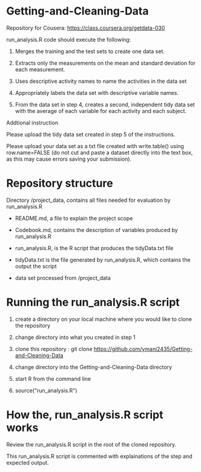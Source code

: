 # Getting-and-Cleaning-Data
Repository for Cousera: https://class.coursera.org/getdata-030

run_analysis.R code should execute the following:
   
   1)  Merges the training and the test sets to create one data set.
 
   2)  Extracts only the measurements on the mean and standard deviation for each measurement. 
 
   3)  Uses descriptive activity names to name the activities in the data set
 
   4)  Appropriately labels the data set with descriptive variable names. 
   
   5)  From the data set in step 4, creates a second, independent tidy data set with the average of each variable for each activity and each subject.

 Addtional instruction
 
 Please upload the tidy data set created in step 5 of the instructions. 

 Please upload your data set as a txt file created with write.table() using row.name=FALSE 
 (do not cut and paste a dataset directly into the text box, as this may cause errors saving your submission).

Repository structure
====================
Directory /project_data, contains all files needed for evaluation by run_analysis.R

* README.md, a file to explain the project scope

* Codebook.md, contains the description of variables produced by run_analysis.R

* run_analysis.R, is the R script that produces the tidyData.txt file 

* tidyData.txt is the file generated by run_analysis.R, which contains the output the script

* data set processed from /project_data

Running the run_analysis.R script
===============================

1) create a directory on your local machine where you would like to clone the repository

2) change directory into what you created in step 1

3) clone this repository : git clone https://github.com/ymani2435/Getting-and-Cleaning-Data

4) change directory into the Getting-and-Cleaning-Data directory

5) start R from the command line

6) source("run_analysis.R") 

How the, run_analysis.R script works
====================================
Review the run_analysis.R script in the root of the cloned repository.

This run_analysis.R script is commented with explainations of the step and expected output.
